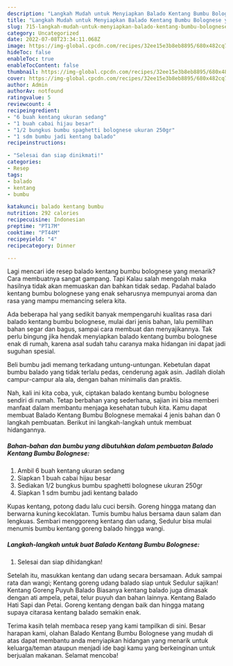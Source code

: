 ```yaml
---
description: "Langkah Mudah untuk Menyiapkan Balado Kentang Bumbu Bolognese yang Sempurna, Buat Buka Puasa}"
title: "Langkah Mudah untuk Menyiapkan Balado Kentang Bumbu Bolognese yang Sempurna, Buat Buka Puasa}"
slug: 715-langkah-mudah-untuk-menyiapkan-balado-kentang-bumbu-bolognese-yang-sempurna-buat-buka-puasa
category: Uncategorized
date: 2022-07-08T23:34:11.068Z
image: https://img-global.cpcdn.com/recipes/32ee15e3b8eb8895/680x482cq70/balado-kentang-bumbu-bolognese-foto-resep-utama.jpg
hideToc: false
enableToc: true
enableTocContent: false
thumbnail: https://img-global.cpcdn.com/recipes/32ee15e3b8eb8895/680x482cq70/balado-kentang-bumbu-bolognese-foto-resep-utama.jpg
cover: https://img-global.cpcdn.com/recipes/32ee15e3b8eb8895/680x482cq70/balado-kentang-bumbu-bolognese-foto-resep-utama.jpg
author: Admin
authorAv: notfound
ratingvalue: 5
reviewcount: 4
recipeingredient:
- "6 buah kentang ukuran sedang"
- "1 buah cabai hijau besar"
- "1/2 bungkus bumbu spaghetti bolognese ukuran 250gr"
- "1 sdm bumbu jadi kentang balado"
recipeinstructions:

- "Selesai dan siap dinikmati!"
categories:
- Resep
tags:
- balado
- kentang
- bumbu

katakunci: balado kentang bumbu 
nutrition: 292 calories
recipecuisine: Indonesian
preptime: "PT17M"
cooktime: "PT44M"
recipeyield: "4"
recipecategory: Dinner

---
```



Lagi mencari ide resep balado kentang bumbu bolognese yang menarik? Cara membuatnya sangat gampang. Tapi Kalau salah mengolah maka hasilnya tidak akan memuaskan dan bahkan tidak sedap. Padahal balado kentang bumbu bolognese yang enak seharusnya mempunyai aroma dan rasa yang mampu memancing selera kita.


Ada beberapa hal yang sedikit banyak mempengaruhi kualitas rasa dari balado kentang bumbu bolognese, mulai dari jenis bahan, lalu pemilihan bahan segar dan bagus, sampai cara membuat dan menyajikannya. Tak perlu bingung jika hendak menyiapkan balado kentang bumbu bolognese enak di rumah, karena asal sudah tahu caranya maka hidangan ini dapat jadi suguhan spesial.

Beli bumbu jadi memang terkadang untung-untungan. Kebetulan dapat bumbu balado yang tidak terlalu pedas, cenderung agak asin. Jadilah diolah campur-campur ala ala, dengan bahan minimalis dan praktis.


Nah, kali ini kita coba, yuk, ciptakan balado kentang bumbu bolognese sendiri di rumah. Tetap berbahan yang sederhana, sajian ini bisa memberi manfaat dalam membantu menjaga kesehatan tubuh kita. Kamu dapat membuat Balado Kentang Bumbu Bolognese memakai 4 jenis bahan dan 0 langkah pembuatan. Berikut ini langkah-langkah untuk membuat hidangannya.

<!--inarticleads1-->

##### Bahan-bahan dan bumbu yang dibutuhkan dalam pembuatan Balado Kentang Bumbu Bolognese:

1. Ambil 6 buah kentang ukuran sedang
1. Siapkan 1 buah cabai hijau besar
1. Sediakan 1/2 bungkus bumbu spaghetti bolognese ukuran 250gr
1. Siapkan 1 sdm bumbu jadi kentang balado


Kupas kentang, potong dadu lalu cuci bersih. Goreng hingga matang dan berwarna kuning kecoklatan. Tumis bumbu halus bersama daun salam dan lengkuas. Sembari menggoreng kentang dan udang, Sedulur bisa mulai menumis bumbu kentang goreng balado hingga wangi. 

<!--inarticleads2-->

##### Langkah-langkah untuk buat Balado Kentang Bumbu Bolognese:


1. Selesai dan siap dihidangkan!

Setelah itu, masukkan kentang dan udang secara bersamaan. Aduk sampai rata dan wangi; Kentang goreng udang balado siap untuk Sedulur sajikan! Kentang Goreng Puyuh Balado Biasanya kentang balado juga dimasak dengan ati ampela, petai, telur puyuh dan bahan lainnya. Kentang Balado Hati Sapi dan Petai. Goreng kentang dengan baik dan hingga matang supaya citarasa kentang balado semakin enak. 

Terima kasih telah membaca resep yang kami tampilkan di sini. Besar harapan kami, olahan Balado Kentang Bumbu Bolognese yang mudah di atas dapat membantu anda menyiapkan hidangan yang menarik untuk keluarga/teman ataupun menjadi ide bagi kamu yang berkeinginan untuk berjualan makanan. Selamat mencoba!

